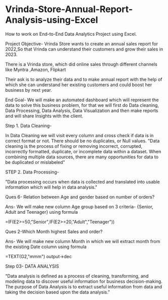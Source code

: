 # Vrinda-Store-Annual-Report-Analysis-using-Excel
How to work on End-to-End Data Analytics Project using Excel.

Project Objective-  Vrinda Store wants to create an annual sales report for 2022,So that Vrinda can understand their customers and grow their sales in 2023. 

 

There is a Vrinda store, which did online sales through different channels like Myntra ,Amazon, Flipkart 

Their ask is to analyze their data and to make annual report with the help of which she can understand her existing customers and could boost her business by next year. 

 
End Goal- We will make an automated dashboard which will represent the data to solve this business problem, for that we will first do Data cleaning, Data Processing, Data Analysis, Data Visualization and then make reports and will share Insights with the client. 


Step 1. Data Cleaning- 

 In Data Cleaning we will visit every column and cross check if data is in  correct  format or not. There should be no duplicates, or Null values. 
"Data cleaning is the process of fixing or removing incorrect, corrupted, incorrectly formatted, duplicate, or incomplete data within a dataset. When combining multiple data sources, there are many opportunities for data to be duplicated or mislabeled" 

STEP 2. Data Processing- 

 "Data processing occurs when data is collected and translated into usable information which will help in data analysis."
 
  Ques 6-  Relation between Age and gender based on number of orders? 

Ans- We will make new column Age group based on 3 criteria- {Senior, Adult and Teenager} using formula 

=IF(E2>=50,"Senior",IF(E2>=20,"Adult","Teenager")) 

 Ques 2-Which Month highest Sales and order? 

 Ans- We will make new column Month in which we will extract month from the existing Date column using formula 

=TEXT(G2,"mmm")   output->dec 

Step 03- DATA ANALYSIS 

 "Data analysis is defined as a process of cleaning, transforming, and modeling data to discover useful information for business decision-making. The purpose of Data Analysis is to extract useful information from data and taking the decision based upon the data analysis." 
 
 

 

 

 
